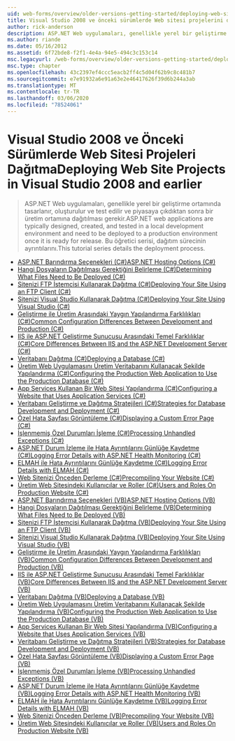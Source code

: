 ```yaml
---
uid: web-forms/overview/older-versions-getting-started/deploying-web-site-projects/index
title: Visual Studio 2008 ve önceki sürümlerde Web sitesi projelerini dağıtma | Microsoft Docs
author: rick-anderson
description: ASP.NET Web uygulamaları, genellikle yerel bir geliştirme ortamında tasarlanır, oluşturulur ve test edilir ve bir üretim ortamına dağıtılması gerekir...
ms.author: riande
ms.date: 05/16/2012
ms.assetid: 6f72bde8-f2f1-4e4a-94e5-494c3c153c14
msc.legacyurl: /web-forms/overview/older-versions-getting-started/deploying-web-site-projects
msc.type: chapter
ms.openlocfilehash: 43c2397ef4ccc5eacb2ff4c5d04f62b9c8c481b7
ms.sourcegitcommit: e7e91932a6e91a63e2e46417626f39d6b244a3ab
ms.translationtype: MT
ms.contentlocale: tr-TR
ms.lasthandoff: 03/06/2020
ms.locfileid: "78524061"
---
```

# <a name="deploying-web-site-projects-in-visual-studio-2008-and-earlier"></a><span data-ttu-id="91a04-103">Visual Studio 2008 ve Önceki Sürümlerde Web Sitesi Projeleri Dağıtma</span><span class="sxs-lookup"><span data-stu-id="91a04-103">Deploying Web Site Projects in Visual Studio 2008 and earlier</span></span>

> <span data-ttu-id="91a04-104">ASP.NET Web uygulamaları, genellikle yerel bir geliştirme ortamında tasarlanır, oluşturulur ve test edilir ve piyasaya çıkdıktan sonra bir üretim ortamına dağıtılması gerekir.</span><span class="sxs-lookup"><span data-stu-id="91a04-104">ASP.NET web applications are typically designed, created, and tested in a local development environment and need to be deployed to a production environment once it is ready for release.</span></span> <span data-ttu-id="91a04-105">Bu öğretici serisi, dağıtım sürecinin ayrıntılarını.</span><span class="sxs-lookup"><span data-stu-id="91a04-105">This tutorial series details the deployment process.</span></span>

- [<span data-ttu-id="91a04-106">ASP.NET Barındırma Seçenekleri (C#)</span><span class="sxs-lookup"><span data-stu-id="91a04-106">ASP.NET Hosting Options (C#)</span></span>](asp-net-hosting-options-cs.md)
- [<span data-ttu-id="91a04-107">Hangi Dosyaların Dağıtılması Gerektiğini Belirleme (C#)</span><span class="sxs-lookup"><span data-stu-id="91a04-107">Determining What Files Need to Be Deployed (C#)</span></span>](determining-what-files-need-to-be-deployed-cs.md)
- [<span data-ttu-id="91a04-108">Sitenizi FTP İstemcisi Kullanarak Dağıtma (C#)</span><span class="sxs-lookup"><span data-stu-id="91a04-108">Deploying Your Site Using an FTP Client (C#)</span></span>](deploying-your-site-using-an-ftp-client-cs.md)
- [<span data-ttu-id="91a04-109">Sitenizi Visual Studio Kullanarak Dağıtma (C#)</span><span class="sxs-lookup"><span data-stu-id="91a04-109">Deploying Your Site Using Visual Studio (C#)</span></span>](deploying-your-site-using-visual-studio-cs.md)
- [<span data-ttu-id="91a04-110">Geliştirme ile Üretim Arasındaki Yaygın Yapılandırma Farklılıkları (C#)</span><span class="sxs-lookup"><span data-stu-id="91a04-110">Common Configuration Differences Between Development and Production (C#)</span></span>](common-configuration-differences-between-development-and-production-cs.md)
- [<span data-ttu-id="91a04-111">IIS ile ASP.NET Geliştirme Sunucusu Arasındaki Temel Farklılıklar (C#)</span><span class="sxs-lookup"><span data-stu-id="91a04-111">Core Differences Between IIS and the ASP.NET Development Server (C#)</span></span>](core-differences-between-iis-and-the-asp-net-development-server-cs.md)
- [<span data-ttu-id="91a04-112">Veritabanı Dağıtma (C#)</span><span class="sxs-lookup"><span data-stu-id="91a04-112">Deploying a Database (C#)</span></span>](deploying-a-database-cs.md)
- [<span data-ttu-id="91a04-113">Üretim Web Uygulamasını Üretim Veritabanını Kullanacak Şekilde Yapılandırma (C#)</span><span class="sxs-lookup"><span data-stu-id="91a04-113">Configuring the Production Web Application to Use the Production Database (C#)</span></span>](configuring-the-production-web-application-to-use-the-production-database-cs.md)
- [<span data-ttu-id="91a04-114">App Services Kullanan Bir Web Sitesi Yapılandırma (C#)</span><span class="sxs-lookup"><span data-stu-id="91a04-114">Configuring a Website that Uses Application Services (C#)</span></span>](configuring-a-website-that-uses-application-services-cs.md)
- [<span data-ttu-id="91a04-115">Veritabanı Geliştirme ve Dağıtma Stratejileri (C#)</span><span class="sxs-lookup"><span data-stu-id="91a04-115">Strategies for Database Development and Deployment (C#)</span></span>](strategies-for-database-development-and-deployment-cs.md)
- [<span data-ttu-id="91a04-116">Özel Hata Sayfası Görüntüleme (C#)</span><span class="sxs-lookup"><span data-stu-id="91a04-116">Displaying a Custom Error Page (C#)</span></span>](displaying-a-custom-error-page-cs.md)
- [<span data-ttu-id="91a04-117">İşlenmemiş Özel Durumları İşleme (C#)</span><span class="sxs-lookup"><span data-stu-id="91a04-117">Processing Unhandled Exceptions (C#)</span></span>](processing-unhandled-exceptions-cs.md)
- [<span data-ttu-id="91a04-118">ASP.NET Durum İzleme ile Hata Ayrıntılarını Günlüğe Kaydetme (C#)</span><span class="sxs-lookup"><span data-stu-id="91a04-118">Logging Error Details with ASP.NET Health Monitoring (C#)</span></span>](logging-error-details-with-asp-net-health-monitoring-cs.md)
- [<span data-ttu-id="91a04-119">ELMAH ile Hata Ayrıntılarını Günlüğe Kaydetme (C#)</span><span class="sxs-lookup"><span data-stu-id="91a04-119">Logging Error Details with ELMAH (C#)</span></span>](logging-error-details-with-elmah-cs.md)
- [<span data-ttu-id="91a04-120">Web Sitenizi Önceden Derleme (C#)</span><span class="sxs-lookup"><span data-stu-id="91a04-120">Precompiling Your Website (C#)</span></span>](precompiling-your-website-cs.md)
- [<span data-ttu-id="91a04-121">Üretim Web Sitesindeki Kullanıcılar ve Roller (C#)</span><span class="sxs-lookup"><span data-stu-id="91a04-121">Users and Roles On Production Website (C#)</span></span>](users-and-roles-on-the-production-website-cs.md)
- [<span data-ttu-id="91a04-122">ASP.NET Barındırma Seçenekleri (VB)</span><span class="sxs-lookup"><span data-stu-id="91a04-122">ASP.NET Hosting Options (VB)</span></span>](asp-net-hosting-options-vb.md)
- [<span data-ttu-id="91a04-123">Hangi Dosyaların Dağıtılması Gerektiğini Belirleme (VB)</span><span class="sxs-lookup"><span data-stu-id="91a04-123">Determining What Files Need to Be Deployed (VB)</span></span>](determining-what-files-need-to-be-deployed-vb.md)
- [<span data-ttu-id="91a04-124">Sitenizi FTP İstemcisi Kullanarak Dağıtma (VB)</span><span class="sxs-lookup"><span data-stu-id="91a04-124">Deploying Your Site Using an FTP Client (VB)</span></span>](deploying-your-site-using-an-ftp-client-vb.md)
- [<span data-ttu-id="91a04-125">Sitenizi Visual Studio Kullanarak Dağıtma (VB)</span><span class="sxs-lookup"><span data-stu-id="91a04-125">Deploying Your Site Using Visual Studio (VB)</span></span>](deploying-your-site-using-visual-studio-vb.md)
- [<span data-ttu-id="91a04-126">Geliştirme ile Üretim Arasındaki Yaygın Yapılandırma Farklılıkları (VB)</span><span class="sxs-lookup"><span data-stu-id="91a04-126">Common Configuration Differences Between Development and Production (VB)</span></span>](common-configuration-differences-between-development-and-production-vb.md)
- [<span data-ttu-id="91a04-127">IIS ile ASP.NET Geliştirme Sunucusu Arasındaki Temel Farklılıklar (VB)</span><span class="sxs-lookup"><span data-stu-id="91a04-127">Core Differences Between IIS and the ASP.NET Development Server (VB)</span></span>](core-differences-between-iis-and-the-asp-net-development-server-vb.md)
- [<span data-ttu-id="91a04-128">Veritabanı Dağıtma (VB)</span><span class="sxs-lookup"><span data-stu-id="91a04-128">Deploying a Database (VB)</span></span>](deploying-a-database-vb.md)
- [<span data-ttu-id="91a04-129">Üretim Web Uygulamasını Üretim Veritabanını Kullanacak Şekilde Yapılandırma (VB)</span><span class="sxs-lookup"><span data-stu-id="91a04-129">Configuring the Production Web Application to Use the Production Database (VB)</span></span>](configuring-the-production-web-application-to-use-the-production-database-vb.md)
- [<span data-ttu-id="91a04-130">App Services Kullanan Bir Web Sitesi Yapılandırma (VB)</span><span class="sxs-lookup"><span data-stu-id="91a04-130">Configuring a Website that Uses Application Services (VB)</span></span>](configuring-a-website-that-uses-application-services-vb.md)
- [<span data-ttu-id="91a04-131">Veritabanı Geliştirme ve Dağıtma Stratejileri (VB)</span><span class="sxs-lookup"><span data-stu-id="91a04-131">Strategies for Database Development and Deployment (VB)</span></span>](strategies-for-database-development-and-deployment-vb.md)
- [<span data-ttu-id="91a04-132">Özel Hata Sayfası Görüntüleme (VB)</span><span class="sxs-lookup"><span data-stu-id="91a04-132">Displaying a Custom Error Page (VB)</span></span>](displaying-a-custom-error-page-vb.md)
- [<span data-ttu-id="91a04-133">İşlenmemiş Özel Durumları İşleme (VB)</span><span class="sxs-lookup"><span data-stu-id="91a04-133">Processing Unhandled Exceptions (VB)</span></span>](processing-unhandled-exceptions-vb.md)
- [<span data-ttu-id="91a04-134">ASP.NET Durum İzleme ile Hata Ayrıntılarını Günlüğe Kaydetme (VB)</span><span class="sxs-lookup"><span data-stu-id="91a04-134">Logging Error Details with ASP.NET Health Monitoring (VB)</span></span>](logging-error-details-with-asp-net-health-monitoring-vb.md)
- [<span data-ttu-id="91a04-135">ELMAH ile Hata Ayrıntılarını Günlüğe Kaydetme (VB)</span><span class="sxs-lookup"><span data-stu-id="91a04-135">Logging Error Details with ELMAH (VB)</span></span>](logging-error-details-with-elmah-vb.md)
- [<span data-ttu-id="91a04-136">Web Sitenizi Önceden Derleme (VB)</span><span class="sxs-lookup"><span data-stu-id="91a04-136">Precompiling Your Website (VB)</span></span>](precompiling-your-website-vb.md)
- [<span data-ttu-id="91a04-137">Üretim Web Sitesindeki Kullanıcılar ve Roller (VB)</span><span class="sxs-lookup"><span data-stu-id="91a04-137">Users and Roles On Production Website (VB)</span></span>](users-and-roles-on-the-production-website-vb.md)
